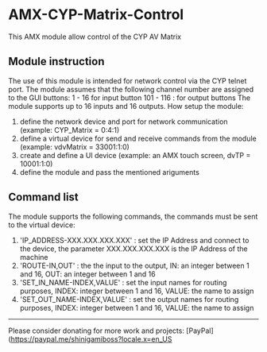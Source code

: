# AMX-CYP-Matrix-Control

This AMX module allow control of the CYP AV Matrix

## Module instruction

The use of this module is intended for network control via the CYP telnet port.
The module assumes that the following channel number are assigned to the GUI buttons:
1 - 16 for input button
101 - 116 : for output buttons
The module supports up to 16 inputs and 16 outputs.
How setup the module:

1. define the network device and port for network communication (example: CYP_Matrix = 0:4:1)
2. define a virtual device for send and receive commands from the module (example: vdvMatrix = 33001:1:0)
3. create and define a UI device (example: an AMX touch screen, dvTP = 10001:1:0)
4. define the module and pass the mentioned ariguments

## Command list

The module supports the following commands, the commands must be sent to the virtual device:

1. 'IP_ADDRESS-XXX.XXX.XXX.XXX' : set the IP Address and connect to the device, the parameter XXX.XXX.XXX.XXX is the IP Address of the machine
2. 'ROUTE-IN,OUT' : the the input to the output, IN: an integer between 1 and 16, OUT: an integer between 1 and 16
3. 'SET_IN_NAME-INDEX,VALUE' : set the input names for routing purposes, INDEX: integer between 1 and 16, VALUE: the name to assign
4. 'SET_OUT_NAME-INDEX,VALUE' : set the output names for routing purposes, INDEX: integer between 1 and 16, VALUE: the name to assign

----------------------------------------------------------------------------------------------------------------
Please consider donating for more work and projects: [PayPal](<https://paypal.me/shinigamiboss?locale.x=en_US>
